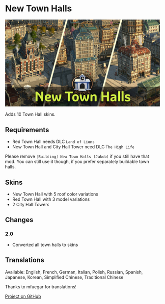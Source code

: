 # New Town Halls

![](./banner.jpg)

Adds 10 Town Hall skins.

## Requirements

- Red Town Hall needs DLC `Land of Lions`
- New Town Hall and City Hall Tower need DLC `The High Life`

Please remove `[Building] New Town Halls (Jakob)` if you still have that mod.
You can still use it though, if you prefer separately buildable town halls.

## Skins

- New Town Hall with 5 roof color variations
- Red Town Hall with 3 model variations
- 2 City Hall Towers

## Changes

### 2.0

- Converted all town halls to skins

## Translations

Available: English, French, German, Italian, Polish, Russian, Spanish, Japanese, Korean, Simplified Chinese, Traditional Chinese

Thanks to mfuegar for translations!

[Project on GitHub](https://github.com/jakobharder/anno-1800-jakobs-mods)
